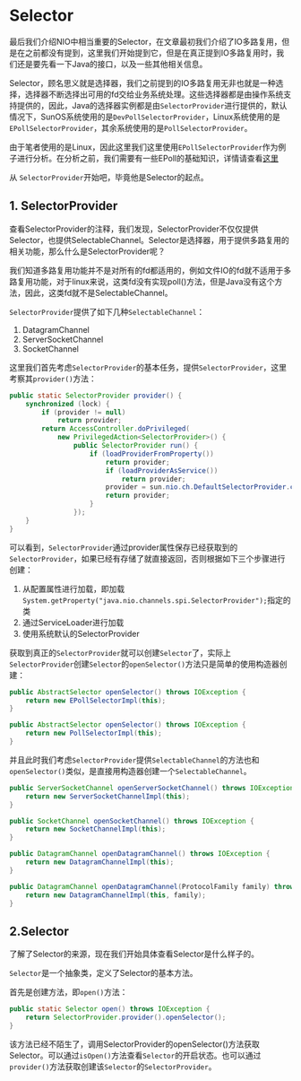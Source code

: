 # Selector

最后我们介绍NIO中相当重要的Selector，在文章最初我们介绍了IO多路复用，但是在之前都没有提到，这里我们开始提到它，但是在真正提到IO多路复用时，我们还是要先看一下Java的接口，以及一些其他相关信息。

Selector，顾名思义就是选择器，我们之前提到的IO多路复用无非也就是一种选择，选择器不断选择出可用的fd交给业务系统处理。这些选择器都是由操作系统支持提供的，因此，Java的选择器实例都是由`SelectorProvider`进行提供的，默认情况下，SunOS系统使用的是`DevPollSelectorProvider`，Linux系统使用的是`EPollSelectorProvider`，其余系统使用的是`PollSelectorProvider`。

由于笔者使用的是Linux，因此这里我们这里使用`EPollSelectorProvider`作为例子进行分析。在分析之前，我们需要有一些EPoll的基础知识，详情请查看[这里](./../../Linux/多路复用/1.Epoll.md)

从 `SelectorProvider`开始吧，毕竟他是Selector的起点。

## 1. SelectorProvider

查看SelectorProvider的注释，我们发现，SelectorProvider不仅仅提供Selector，也提供SelectableChannel。Selector是选择器，用于提供多路复用的相关功能，那么什么是SelectorProvider呢？

我们知道多路复用功能并不是对所有的fd都适用的，例如文件IO的fd就不适用于多路复用功能，对于linux来说，这类fd没有实现poll()方法，但是Java没有这个方法，因此，这类fd就不是SelectableChannel。

`SelectorProvider`提供了如下几种`SelectableChannel`：

1. DatagramChannel
2. ServerSocketChannel
3. SocketChannel

这里我们首先考虑`SelectorProvider`的基本任务，提供`SelectorProvider`，这里考察其`provider()`方法：

```java
public static SelectorProvider provider() {
    synchronized (lock) {
        if (provider != null)
            return provider;
        return AccessController.doPrivileged(
            new PrivilegedAction<SelectorProvider>() {
                public SelectorProvider run() {
                    if (loadProviderFromProperty())
                        return provider;
                        if (loadProviderAsService())
                            return provider;
                        provider = sun.nio.ch.DefaultSelectorProvider.create();
                        return provider;
                    }
                });
    }
}
```

可以看到，`SelectorProvider`通过provider属性保存已经获取到的`SelectorProvider`，如果已经有存储了就直接返回，否则根据如下三个步骤进行创建：

1. 从配置属性进行加载，即加载`System.getProperty("java.nio.channels.spi.SelectorProvider");`指定的类
2. 通过ServiceLoader进行加载
3. 使用系统默认的SelectorProvider

获取到真正的`SelectorProvider`就可以创建`Selector`了，实际上`SelectorProvider`创建`Selector`的`openSelector()`方法只是简单的使用构造器创建：

```java
public AbstractSelector openSelector() throws IOException {
    return new EPollSelectorImpl(this);
}

public AbstractSelector openSelector() throws IOException {
    return new PollSelectorImpl(this);
}
```

并且此时我们考虑`SelectorProvider`提供`SelectableChannel`的方法也和`openSelector()`类似，是直接用构造器创建一个`SelectableChannel`。

```java
public ServerSocketChannel openServerSocketChannel() throws IOException {
    return new ServerSocketChannelImpl(this);
}

public SocketChannel openSocketChannel() throws IOException {
    return new SocketChannelImpl(this);
}

public DatagramChannel openDatagramChannel() throws IOException {
    return new DatagramChannelImpl(this);
}

public DatagramChannel openDatagramChannel(ProtocolFamily family) throws IOException {
    return new DatagramChannelImpl(this, family);
}
```

## 2.Selector

了解了Selector的来源，现在我们开始具体查看Selector是什么样子的。

`Selector`是一个抽象类，定义了Selector的基本方法。

首先是创建方法，即`open()`方法：

```java
public static Selector open() throws IOException {
    return SelectorProvider.provider().openSelector();
}
```

该方法已经不陌生了，调用SelectorProvider的openSelector()方法获取Selector。可以通过`isOpen()`方法查看`Selector`的开启状态。也可以通过`provider()`方法获取创建该`Selector`的`SelectorProvider`。